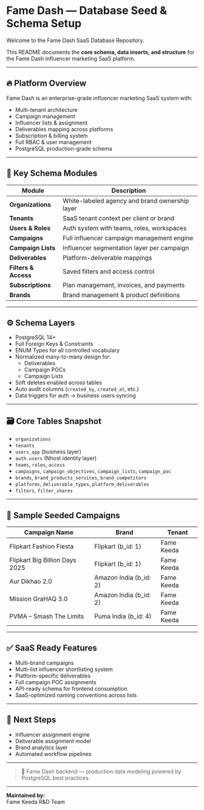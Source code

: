 # Fame Dash — Database Seed & Schema Setup

Welcome to the Fame Dash SaaS Database Repository.

This README documents the **core schema, data inserts, and structure** for the Fame Dash influencer marketing SaaS platform.

---

## 🔥 Platform Overview

Fame Dash is an enterprise-grade influencer marketing SaaS system with:

- Multi-tenant architecture
- Campaign management
- Influencer lists & assignment
- Deliverables mapping across platforms
- Subscription & billing system
- Full RBAC & user management
- PostgreSQL production-grade schema

---

## 🚀 Key Schema Modules

| Module | Description |
|--------|-------------|
| **Organizations** | White-labeled agency and brand ownership layer |
| **Tenants** | SaaS tenant context per client or brand |
| **Users & Roles** | Auth system with teams, roles, workspaces |
| **Campaigns** | Full influencer campaign management engine |
| **Campaign Lists** | Influencer segmentation layer per campaign |
| **Deliverables** | Platform-deliverable mappings |
| **Filters & Access** | Saved filters and access control |
| **Subscriptions** | Plan management, invoices, and payments |
| **Brands** | Brand management & product definitions |

---

## ⚙️ Schema Layers

- PostgreSQL 14+
- Full Foreign Keys & Constraints
- ENUM Types for all controlled vocabulary
- Normalized many-to-many design for:
  - Deliverables
  - Campaign POCs
  - Campaign Lists
- Soft deletes enabled across tables
- Auto audit columns (`created_by`, `created_at`, etc.)
- Data triggers for auth → business users syncing

---

## 🗃️ Core Tables Snapshot

- `organizations`
- `tenants`
- `users_app` (business layer)
- `auth.users` (Nhost identity layer)
- `teams`, `roles`, `access`
- `campaigns`, `campaign_objectives`, `campaign_lists`, `campaign_poc`
- `brands`, `brand_products_services`, `brand_competitors`
- `platforms`, `deliverable_types`, `platform_deliverables`
- `filters`, `filter_shares`

---

## 📝 Sample Seeded Campaigns

| Campaign Name | Brand | Tenant |
|----------------|-------|--------|
| Flipkart Fashion Fiesta | Flipkart (b_id: 1) | Fame Keeda |
| Flipkart Big Billion Days 2025 | Flipkart (b_id: 1) | Fame Keeda |
| Aur Dikhao 2.0 | Amazon India (b_id: 2) | Fame Keeda |
| Mission GraHAQ 3.0 | Amazon India (b_id: 2) | Fame Keeda |
| PVMA – Smash The Limits | Puma India (b_id: 4) | Fame Keeda |

---

## ✅ SaaS Ready Features

- Multi-brand campaigns
- Multi-list influencer shortlisting system
- Platform-specific deliverables
- Full campaign POC assignments
- API-ready schema for frontend consumption
- SaaS-optimized naming conventions across lists

---

## 🔐 Next Steps

- Influencer assignment engine
- Deliverable assignment model
- Brand analytics layer
- Automated workflow pipelines

---

> 🚀 Fame Dash backend — production data modeling powered by PostgreSQL best practices.

---

**Maintained by:**  
Fame Keeda
R&D Team

